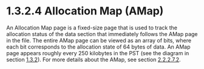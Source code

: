 <html dir="LTR" xmlns:mshelp="http://msdn.microsoft.com/mshelp" xmlns:ddue="http://ddue.schemas.microsoft.com/authoring/2003/5" xmlns:xlink="http://www.w3.org/1999/xlink" xmlns:tool="http://www.microsoft.com/tooltip">
    <head>
        <meta http-equiv="Content-Type" content="text/html; CHARSET=utf-8"></meta>
        <meta name="save" content="history"></meta>
        <title>1.3.2.4 Allocation Map (AMap)</title>
        <xml>
            <mshelp:toctitle title="1.3.2.4 Allocation Map (AMap)"></mshelp:toctitle>
            <mshelp:rltitle title="[MS-PST]: Allocation Map (AMap)"></mshelp:rltitle>
            <mshelp:keyword index="A" term="2d29c497-b5d2-4fb1-b8cf-c888104362a4"></mshelp:keyword>
            <mshelp:attr name="DCSext.ContentType" value="open specification"></mshelp:attr>
            <mshelp:attr name="AssetID" value="2d29c497-b5d2-4fb1-b8cf-c888104362a4"></mshelp:attr>
            <mshelp:attr name="TopicType" value="kbRef"></mshelp:attr>
            <mshelp:attr name="DCSext.Title" value="[MS-PST]: Allocation Map (AMap)" />
        </xml>
    </head>
    <body>
        <div id="header">
            <h1 class="heading">1.3.2.4 Allocation Map (AMap)</h1>
        </div>
        <div id="mainSection">
            <div id="mainBody">
                <div id="allHistory" class="saveHistory"></div>
                <div id="sectionSection0" class="section" name="collapseableSection">
                    

<p>An Allocation Map page is a fixed-size page that is used to
track the allocation status of the data section that immediately follows the
AMap page in the file. The entire AMap page can be viewed as an array of bits,
where each bit corresponds to the allocation state of 64 bytes of data. An AMap
page appears roughly every 250 kilobytes in the PST (see the diagram in section
<a href="6b57253b-0853-47bb-99bb-d4b8f78105f0.htm">1.3.2</a>). For more
details about the AMap, see section <a href="60466ef4-af15-49b6-8413-b3a72f0e9bdb.htm">2.2.2.7.2</a>.</p>
                </div>
            </div>
        </div>
    </body>
</html>